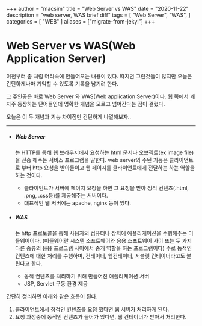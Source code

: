+++
author = "macsim"
title = "Web Server vs WAS"
date = "2020-11-22"
description = "web server, WAS brief diff"
tags = [
    "Web Server",
    "WAS",
]
categories = [
    "WEB"
]
aliases = ["migrate-from-jekyl"]
+++
# Web Server vs WAS(Web Application Server)


이전부터 좀 처럼 머리속에 안들어오는 내용이 있다.
따지면 그런것들이 많지만 오늘은 간단하게나마 기억할 수 있도록 기록을 남기려 한다.

그 주인공은 바로 Web Server 와 WAS(Web application Server)이다. 웹 쪽에서 꽤 자주 등장하는 단어들인데 명확한 개념을 모르고 넘어간다는 점이 걸렸다.

오늘은 이 두 개념과 기능 차이점만 간단하게 나열해보자..

--------------------------------------
- **<h5>Web Server</h5>** 는 HTTP를 통해 웹 브라우저에서 요청하는 html 문서나 오브젝트(ex image file)을 전송 해주는 서비스 프로그램을 말한다.
web server의 주된 기능은 클라이언트로 부터 http 요청을 받아들이고 웹 페이지를 클라이언트에게 전달하는 하는 역할을 하는 것이다.
  - 클라이언트가 서버에 페이지 요청을 하면 그 요청을 받아 정적 컨텐츠(.html, .png, .css등)를 제공해주는 서버이다.
  - 대표적인 웹 서버에는 apache, nginx 등이 있다.


- **<h5>WAS**</h5>는 http 프로토콜을 통해 사용자의 컴퓨터나 장치에 애플리케이션을 수행해주는 미들웨어이다. (미들웨어란 시스템 소프트웨어와 응용 소프트웨어 사이 또는 두 가지 다른 종류의 응용 프로그램 사이에서 중개 역할을 하는 프로그램이다)
주로 동적인 컨텐츠에 대한 처리를 수행하며, 컨테이너, 웹컨테이너, 서블릿 컨테이너라고도 불린다고 한다.
  - 동적 컨텐츠를 처리하기 위해 만들어진 애플리케이션 서버
  - JSP, Servlet 구동 환경 제공

간단히 정리하면 아래와 같은 흐름이 된다.
1. 클라이언트에서 정적인 컨텐츠를 요청 했다면 웹 서버가 처리하게 된다.
2. 요청 과정중에 동적인 컨텐츠가 들어가 있다면, 웹 컨테이너가 받아서 처리한다.
